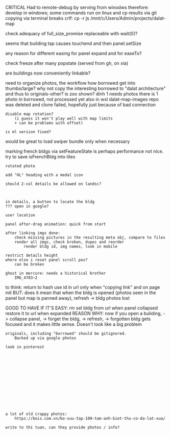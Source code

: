 CRITICAL
    Had to remote-debug by serving from winodws
        therefore:
            develop in windows;
            some commands run on linux 
                and cp results via git
                    copying via terminal breaks crlf:
                        cp -r js /mnt/c/Users/Admin/projects/dalat-map



check adequacy of full_size_promise
    replaceable with wait(0)?

seems that building tap causes touchend and then panel.setSize

any reason for different easing for panel expand and for easeTo?

check freeze after many popstate (served from gh, on xia)

are buildings now conveniently linkable?




need to organize photos, the workflow
    how borrowed get into thumbs/large?
    why not copy the interesting borrowed to "dalat architecture" and thus to originals-other?
    is zoo shown?
    dinh 1 needs photos
        there is 1 photo in borrowed, not processed yet
    also in wsl dalat-map-images repo was deleted and clone failed, hopefully just because of bad connection




    disable map rotation?
        (i guess it won't play well with map limits
        + can be problems with offset)

    is ml version fixed?

would be great to load swiper bundle only when necessary

marking french bldgs via setFeatureState is perhaps performance not nice.   
    try to save isFrenchBldg into tiles

    
    rotated photo

    add "HL" heading with a medal icon

    should 2-col details be allowed on landsc?



    in details, a button to locate the bldg
    ??? open in google?

    user location
    
    panel after-drag animation: quick from start

    after linking imgs done:
        check missing pictures in the resulting meta obj, compare to files
        render all imgs, check broken, dupes and reorder
            render bldg id, img names, look in mobile

    restrict details height
    where else i reset panel scroll pos?
        can be broken

    ghost in mercure: needs a historical brother
        IMG_4783~2




to think:
return to hash
    use id in url only when "copying link" and on page init
    BUT: does it mean that when the bldg is opened (photos seen in the panel but map is panned away), refresh -> bldg photos lost




GOOD TO HAVE
    IF IT'S EASY:
        rm sel bldg from url when panel collapsed
        restore it to url when expanded
        REASON WHY:
            now if you open a buliding, -> collapse panel, -> forget the bldg, -> refresh, -> forgotten bldg gets focused and it makes little sense. Doesn't look like a big problem

    originals, including "borrowed" should be gitignored.
        Backed up via google photos

    look in pinterest














    a lot of old crappy photos:
        https://bois.com.vn/bo-suu-tap-100-tam-anh-biet-thu-co-da-lat-xua/

    write to thi tuan, can they provide photos / info?
